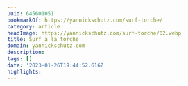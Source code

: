 ```yaml
---
uuid: 645601051
bookmarkOf: https://yannickschutz.com/surf-torche/
category: article
headImage: https://yannickschutz.com/surf-torche/02.webp
title: Surf à la torche
domain: yannickschutz.com
description: 
tags: []
date: '2023-01-26T19:44:52.616Z'
highlights: 
---
```



